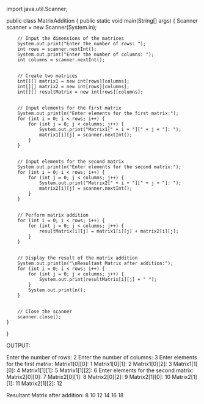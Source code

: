 import java.util.Scanner;


public class MatrixAddition {
    public static void main(String[] args) {
        Scanner scanner = new Scanner(System.in);


        // Input the dimensions of the matrices
        System.out.print("Enter the number of rows: ");
        int rows = scanner.nextInt();
        System.out.print("Enter the number of columns: ");
        int columns = scanner.nextInt();


        // Create two matrices
        int[][] matrix1 = new int[rows][columns];
        int[][] matrix2 = new int[rows][columns];
        int[][] resultMatrix = new int[rows][columns];


        // Input elements for the first matrix
        System.out.println("Enter elements for the first matrix:");
        for (int i = 0; i < rows; i++) {
            for (int j = 0; j < columns; j++) {
                System.out.print("Matrix1[" + i + "][" + j + "]: ");
                matrix1[i][j] = scanner.nextInt();
            }
        }


        // Input elements for the second matrix
        System.out.println("Enter elements for the second matrix:");
        for (int i = 0; i < rows; i++) {
            for (int j = 0; j < columns; j++) {
                System.out.print("Matrix2[" + i + "][" + j + "]: ");
                matrix2[i][j] = scanner.nextInt();
            }
        }


        // Perform matrix addition
        for (int i = 0; i < rows; i++) {
            for (int j = 0; j < columns; j++) {
                resultMatrix[i][j] = matrix1[i][j] + matrix2[i][j];
            }
        }


        // Display the result of the matrix addition
        System.out.println("\nResultant Matrix after addition:");
        for (int i = 0; i < rows; i++) {
            for (int j = 0; j < columns; j++) {
                System.out.print(resultMatrix[i][j] + " ");
            }
            System.out.println();
        }


        // Close the scanner
        scanner.close();
    }
}


OUTPUT:


Enter the number of rows: 2
Enter the number of columns: 3
Enter elements for the first matrix:
Matrix1[0][0]: 1
Matrix1[0][1]: 2
Matrix1[0][2]: 3
Matrix1[1][0]: 4
Matrix1[1][1]: 5
Matrix1[1][2]: 6
Enter elements for the second matrix:
Matrix2[0][0]: 7
Matrix2[0][1]: 8
Matrix2[0][2]: 9
Matrix2[1][0]: 10
Matrix2[1][1]: 11
Matrix2[1][2]: 12


Resultant Matrix after addition:
8 10 12 
14 16 18 
